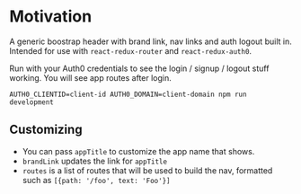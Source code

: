 # Motivation

A generic boostrap header with brand link, nav links and auth logout built in. Intended for use with `react-redux-router` and `react-redux-auth0`.

Run with your Auth0 credentials to see the login / signup / logout stuff working. You will see app routes after login.

```
AUTH0_CLIENTID=client-id AUTH0_DOMAIN=client-domain npm run development
```

## Customizing

- You can pass `appTitle` to customize the app name that shows.
- `brandLink` updates the link for `appTitle`
- `routes` is a list of routes that will be used to build the nav, formatted such as `[{path: '/foo', text: 'Foo'}]`
